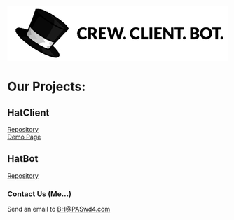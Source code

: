 ![](HC.png)

# Our Projects:

## HatClient

[Repository](https://github.com/HatCrew/HatClient/)<br>
[Demo Page](http://paswd4.com/HatClient/demo/)

## HatBot

[Repository](https://github.com/HatCrew/HatBot)<br>

### Contact Us (Me...)

Send an email to [BH@PASwd4.com](mailto:bh@paswd4.com)
